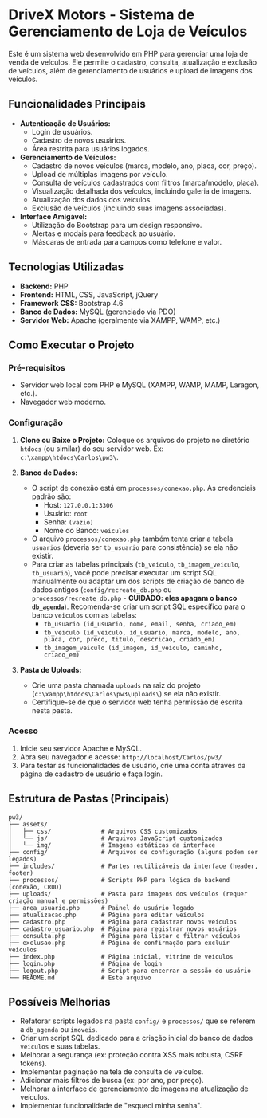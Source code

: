 # DriveX Motors - Sistema de Gerenciamento de Loja de Veículos

Este é um sistema web desenvolvido em PHP para gerenciar uma loja de venda de veículos. Ele permite o cadastro, consulta, atualização e exclusão de veículos, além de gerenciamento de usuários e upload de imagens dos veículos.

## Funcionalidades Principais

- **Autenticação de Usuários:**
  - Login de usuários.
  - Cadastro de novos usuários.
  - Área restrita para usuários logados.
- **Gerenciamento de Veículos:**
  - Cadastro de novos veículos (marca, modelo, ano, placa, cor, preço).
  - Upload de múltiplas imagens por veículo.
  - Consulta de veículos cadastrados com filtros (marca/modelo, placa).
  - Visualização detalhada dos veículos, incluindo galeria de imagens.
  - Atualização dos dados dos veículos.
  - Exclusão de veículos (incluindo suas imagens associadas).
- **Interface Amigável:**
  - Utilização do Bootstrap para um design responsivo.
  - Alertas e modais para feedback ao usuário.
  - Máscaras de entrada para campos como telefone e valor.

## Tecnologias Utilizadas

- **Backend:** PHP
- **Frontend:** HTML, CSS, JavaScript, jQuery
- **Framework CSS:** Bootstrap 4.6
- **Banco de Dados:** MySQL (gerenciado via PDO)
- **Servidor Web:** Apache (geralmente via XAMPP, WAMP, etc.)

## Como Executar o Projeto

### Pré-requisitos

- Servidor web local com PHP e MySQL (XAMPP, WAMP, MAMP, Laragon, etc.).
- Navegador web moderno.

### Configuração

1.  **Clone ou Baixe o Projeto:**
    Coloque os arquivos do projeto no diretório `htdocs` (ou similar) do seu servidor web. Ex: `c:\xampp\htdocs\Carlos\pw3\`.

2.  **Banco de Dados:**

    - O script de conexão está em `processos/conexao.php`. As credenciais padrão são:
      - Host: `127.0.0.1:3306`
      - Usuário: `root`
      - Senha: `(vazio)`
      - Nome do Banco: `veiculos`
    - O arquivo `processos/conexao.php` também tenta criar a tabela `usuarios` (deveria ser `tb_usuario` para consistência) se ela não existir.
    - Para criar as tabelas principais (`tb_veiculo`, `tb_imagem_veiculo`, `tb_usuario`), você pode precisar executar um script SQL manualmente ou adaptar um dos scripts de criação de banco de dados antigos (`config/recreate_db.php` ou `processos/recreate_db.php` - **CUIDADO: eles apagam o banco `db_agenda`**). Recomenda-se criar um script SQL específico para o banco `veiculos` com as tabelas:
      - `tb_usuario (id_usuario, nome, email, senha, criado_em)`
      - `tb_veiculo (id_veiculo, id_usuario, marca, modelo, ano, placa, cor, preco, titulo, descricao, criado_em)`
      - `tb_imagem_veiculo (id_imagem, id_veiculo, caminho, criado_em)`

3.  **Pasta de Uploads:**
    - Crie uma pasta chamada `uploads` na raiz do projeto (`c:\xampp\htdocs\Carlos\pw3\uploads\`) se ela não existir.
    - Certifique-se de que o servidor web tenha permissão de escrita nesta pasta.

### Acesso

1.  Inicie seu servidor Apache e MySQL.
2.  Abra seu navegador e acesse: `http://localhost/Carlos/pw3/`
3.  Para testar as funcionalidades de usuário, crie uma conta através da página de cadastro de usuário e faça login.

## Estrutura de Pastas (Principais)

```
pw3/
├── assets/
│   ├── css/              # Arquivos CSS customizados
│   └── js/               # Arquivos JavaScript customizados
│   └── img/              # Imagens estáticas da interface
├── config/               # Arquivos de configuração (alguns podem ser legados)
├── includes/             # Partes reutilizáveis da interface (header, footer)
├── processos/            # Scripts PHP para lógica de backend (conexão, CRUD)
├── uploads/              # Pasta para imagens dos veículos (requer criação manual e permissões)
├── area_usuario.php      # Painel do usuário logado
├── atualizacao.php       # Página para editar veículos
├── cadastro.php          # Página para cadastrar novos veículos
├── cadastro_usuario.php  # Página para registrar novos usuários
├── consulta.php          # Página para listar e filtrar veículos
├── exclusao.php          # Página de confirmação para excluir veículos
├── index.php             # Página inicial, vitrine de veículos
├── login.php             # Página de login
├── logout.php            # Script para encerrar a sessão do usuário
└── README.md             # Este arquivo
```

## Possíveis Melhorias

- Refatorar scripts legados na pasta `config/` e `processos/` que se referem a `db_agenda` ou `imoveis`.
- Criar um script SQL dedicado para a criação inicial do banco de dados `veiculos` e suas tabelas.
- Melhorar a segurança (ex: proteção contra XSS mais robusta, CSRF tokens).
- Implementar paginação na tela de consulta de veículos.
- Adicionar mais filtros de busca (ex: por ano, por preço).
- Melhorar a interface de gerenciamento de imagens na atualização de veículos.
- Implementar funcionalidade de "esqueci minha senha".
